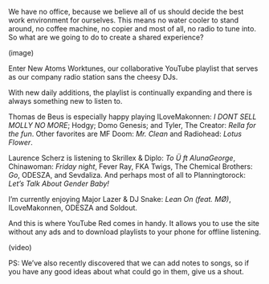 We have no office, because we believe all of us should decide the best work environment for ourselves. This means no water cooler to stand around, no coffee machine, no copier and most of all, no radio to tune into. So what are we going to do to create a shared experience?

(image)

Enter New Atoms Worktunes, our collaborative YouTube playlist that serves as our company radio station sans the cheesy DJs.

With new daily additions, the playlist is continually expanding and there is always something new to listen to.

Thomas de Beus is especially happy playing ILoveMakonnen: *I DONT SELL MOLLY NO MORE*; Hodgy; Domo Genesis; and Tyler, The Creator: *Rella for the fun*. Other favorites are MF Doom: *Mr. Clean* and Radiohead: *Lotus Flower*.

Laurence Scherz is listening to Skrillex & Diplo: *To Ü ft AlunaGeorge*, Chinawoman: *Friday night*, Fever Ray, FKA Twigs, The Chemical Brothers: *Go*, ODESZA, and Sevdaliza. And perhaps most of all to Planningtorock: *Let’s Talk About Gender Baby!*

I’m currently enjoying Major Lazer & DJ Snake: *Lean On (feat. MØ)*, ILoveMakonnen, ODESZA and Soldout.

And this is where YouTube Red comes in handy. It allows you to use the site without any ads and to download playlists to your phone for offline listening.

(video)

PS: We’ve also recently discovered that we can add notes to songs, so if you have any good ideas about what could go in them, give us a shout.
